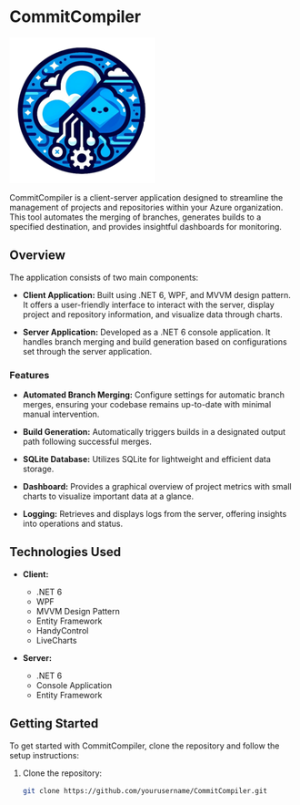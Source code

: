 # CommitCompiler
![Logo](CommitCompilerClient/Resources/LogoCommitCompiler.png)

CommitCompiler is a client-server application designed to streamline the management of projects and repositories within your Azure organization. This tool automates the merging of branches, generates builds to a specified destination, and provides insightful dashboards for monitoring.

## Overview

The application consists of two main components:

- **Client Application:** Built using .NET 6, WPF, and MVVM design pattern. It offers a user-friendly interface to interact with the server, display project and repository information, and visualize data through charts.

- **Server Application:** Developed as a .NET 6 console application. It handles branch merging and build generation based on configurations set through the server application.

### Features

- **Automated Branch Merging:** Configure settings for automatic branch merges, ensuring your codebase remains up-to-date with minimal manual intervention.

- **Build Generation:** Automatically triggers builds in a designated output path following successful merges.

- **SQLite Database:** Utilizes SQLite for lightweight and efficient data storage.

- **Dashboard:** Provides a graphical overview of project metrics with small charts to visualize important data at a glance.

- **Logging:** Retrieves and displays logs from the server, offering insights into operations and status.

## Technologies Used

- **Client:** 
  - .NET 6
  - WPF
  - MVVM Design Pattern
  - Entity Framework
  - HandyControl
  - LiveCharts

- **Server:** 
  - .NET 6
  - Console Application
  - Entity Framework

## Getting Started

To get started with CommitCompiler, clone the repository and follow the setup instructions:

1. Clone the repository:
   ```bash
   git clone https://github.com/yourusername/CommitCompiler.git
